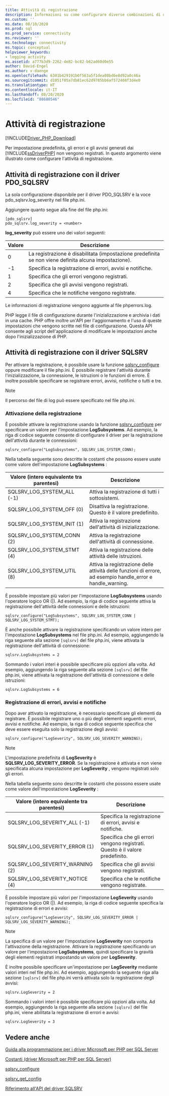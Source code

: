 ```yaml
---
title: Attività di registrazione
description: Informazioni su come configurare diverse combinazioni di opzioni di registrazione quando si usano i driver Microsoft per PHP per SQL Server
ms.custom: ''
ms.date: 08/10/2020
ms.prod: sql
ms.prod_service: connectivity
ms.reviewer: ''
ms.technology: connectivity
ms.topic: conceptual
helpviewer_keywords:
- logging activity
ms.assetid: a777b3d9-2262-4e82-bc82-b62ad60d0e55
author: David-Engel
ms.author: v-daenge
ms.openlocfilehash: 6301b429191b0f563a5f1dea08bd6e8d92a0c46a
ms.sourcegitcommit: d1051f05a7db81ec62d9785bb6af572408f3d4e0
ms.translationtype: HT
ms.contentlocale: it-IT
ms.lasthandoff: 08/20/2020
ms.locfileid: "88680546"
---
```

# <a name="logging-activity"></a>Attività di registrazione
[!INCLUDE[Driver_PHP_Download](../../includes/driver_php_download.md)]

Per impostazione predefinita, gli errori e gli avvisi generati dai [!INCLUDE[ssDriverPHP](../../includes/ssdriverphp_md.md)] non vengono registrati. In questo argomento viene illustrato come configurare l'attività di registrazione.  
  
## <a name="logging-activity-using-the-pdo_sqlsrv-driver"></a>Attività di registrazione con il driver PDO_SQLSRV  
La sola configurazione disponibile per il driver PDO_SQLSRV è la voce pdo_sqlsrv.log_severity nel file php.ini.  
  
Aggiungere quanto segue alla fine del file php.ini:  
  
```  
[pdo_sqlsrv]  
pdo_sqlsrv.log_severity = <number>  
```  
  
**log_severity** può essere uno dei valori seguenti:  
  
|Valore|Descrizione|  
|---------|---------------|  
|0|La registrazione è disabilitata (impostazione predefinita se non viene definita alcuna impostazione).|  
|-1|Specifica la registrazione di errori, avvisi e notifiche.|  
|1|Specifica che gli errori vengono registrati.|  
|2|Specifica che gli avvisi vengono registrati.|  
|4|Specifica che le notifiche vengono registrate.|  
  
Le informazioni di registrazione vengono aggiunte al file phperrors.log.  
  
PHP legge il file di configurazione durante l'inizializzazione e archivia i dati in una cache. PHP offre inoltre un'API per l'aggiornamento e l'uso di queste impostazioni che vengono scritte nel file di configurazione. Questa API consente agli script dell'applicazione di modificare le impostazioni anche dopo l'inizializzazione di PHP.  
  
## <a name="logging-activity-using-the-sqlsrv-driver"></a>Attività di registrazione con il driver SQLSRV  
Per attivare la registrazione, è possibile usare la funzione [sqlsrv_configure](../../connect/php/sqlsrv-configure.md) oppure modificare il file php.ini. È possibile registrare l'attività durante l'inizializzazione, la connessione, le istruzioni o le funzioni di errore. È inoltre possibile specificare se registrare errori, avvisi, notifiche o tutti e tre.  
  
> [!NOTE]  
> Il percorso del file di log può essere specificato nel file php.ini.  
  
### <a name="turning-logging-on"></a>Attivazione della registrazione  
È possibile attivare la registrazione usando la funzione [sqlsrv_configure](../../connect/php/sqlsrv-configure.md) per specificare un valore per l'impostazione **LogSubsystems**. Ad esempio, la riga di codice seguente consente di configurare il driver per la registrazione dell'attività durante le connessioni:  
  
`sqlsrv_configure("LogSubsystems", SQLSRV_LOG_SYSTEM_CONN);`  
  
Nella tabella seguente sono descritte le costanti che possono essere usate come valore dell'impostazione **LogSubsystems** :  
  
|Valore (intero equivalente tra parentesi)|Descrizione|  
|-----------------------------------------------|---------------|  
|SQLSRV_LOG_SYSTEM_ALL (-1)|Attiva la registrazione di tutti i sottosistemi.|  
|SQLSRV_LOG_SYSTEM_OFF (0)|Disattiva la registrazione. Questo è il valore predefinito.|  
|SQLSRV_LOG_SYSTEM_INIT (1)|Attiva la registrazione dell'attività di inizializzazione.|  
|SQLSRV_LOG_SYSTEM_CONN (2)|Attiva la registrazione dell'attività di connessione.|  
|SQLSRV_LOG_SYSTEM_STMT (4)|Attiva la registrazione delle attività delle istruzioni.|  
|SQLSRV_LOG_SYSTEM_UTIL (8)|Attiva la registrazione delle attività delle funzioni di errore, ad esempio handle_error e handle_warning.|  
  
È possibile impostare più valori per l'impostazione **LogSubsystems** usando l'operatore logico OR (|). Ad esempio, la riga di codice seguente attiva la registrazione dell'attività delle connessioni e delle istruzioni:  
  
`sqlsrv_configure("LogSubsystems", SQLSRV_LOG_SYSTEM_CONN | SQLSRV_LOG_SYSTEM_STMT);`  
  
È anche possibile attivare la registrazione specificando un valore intero per l'impostazione **LogSubsystems** nel file php.ini. Ad esempio, aggiungendo la riga seguente alla sezione `[sqlsrv]` del file php.ini, viene attivata la registrazione dell'attività di connessione:  
  
`sqlsrv.LogSubsystems = 2`  
  
Sommando i valori interi è possibile specificare più opzioni alla volta. Ad esempio, aggiungendo la riga seguente alla sezione `[sqlsrv]` del file php.ini, viene attivata la registrazione dell'attività di connessione e delle istruzioni:  
  
`sqlsrv.LogSubsystems = 6`  
  
### <a name="logging-errors-warnings-and-notices"></a>Registrazione di errori, avvisi e notifiche  
Dopo aver attivato la registrazione, è necessario specificare gli elementi da registrare. È possibile registrare uno o più degli elementi seguenti: errori, avvisi e notifiche. Ad esempio, la riga di codice seguente specifica che deve essere eseguita solo la registrazione degli avvisi:  
  
`sqlsrv_configure("LogSeverity", SQLSRV_LOG_SEVERITY_WARNING);`  
  
> [!NOTE]  
> L'impostazione predefinita di **LogSeverity** è **SQLSRV_LOG_SEVERITY_ERROR**. Se la registrazione è attivata e non viene specificata alcuna impostazione per **LogSeverity** , vengono registrati solo gli errori.  
  
Nella tabella seguente sono descritte le costanti che possono essere usate come valore dell'impostazione **LogSeverity** :  
  
|Valore (intero equivalente tra parentesi)|Descrizione|  
|-----------------------------------------------|---------------|  
|SQLSRV_LOG_SEVERITY_ALL (-1)|Specifica la registrazione di errori, avvisi e notifiche.|  
|SQLSRV_LOG_SEVERITY_ERROR (1)|Specifica che gli errori vengono registrati. Questo è il valore predefinito.|  
|SQLSRV_LOG_SEVERITY_WARNING (2)|Specifica che gli avvisi vengono registrati.|  
|SQLSRV_LOG_SEVERITY_NOTICE (4)|Specifica che le notifiche vengono registrate.|  
  
È possibile impostare più valori per l'impostazione **LogSeverity** usando l'operatore logico OR (|). Ad esempio, la riga di codice seguente specifica la registrazione di errori e avvisi:  
  
`sqlsrv_configure("LogSeverity", SQLSRV_LOG_SEVERITY_ERROR | SQLSRV_LOG_SEVERITY_WARNING);`  
  
> [!NOTE]  
> La specifica di un valore per l'impostazione **LogSeverity** non comporta l'attivazione della registrazione. Attivare la registrazione specificando un valore per l'impostazione **LogSubsystems**, quindi specificare la gravità degli elementi registrati impostando un valore per **LogSeverity**.  
  
È inoltre possibile specificare un'impostazione per **LogSeverity** mediante valori interi nel file php.ini. Ad esempio, aggiungendo la seguente riga alla sezione `[sqlsrv]` del file php.ini verrà attivata solo la registrazione degli avvisi:  
  
`sqlsrv.LogSeverity = 2`  
  
Sommando i valori interi è possibile specificare più opzioni alla volta. Ad esempio, aggiungendo la riga seguente alla sezione `[sqlsrv]` del file php.ini, viene abilitata la registrazione di errori e avvisi:  
  
`sqlsrv.LogSeverity = 3`  
  
## <a name="see-also"></a>Vedere anche  
[Guida alla programmazione per i driver Microsoft per PHP per SQL Server](../../connect/php/programming-guide-for-php-sql-driver.md)

[Costanti &#40;driver Microsoft per PHP per SQL Server&#41;](../../connect/php/constants-microsoft-drivers-for-php-for-sql-server.md)

[sqlsrv_configure](../../connect/php/sqlsrv-configure.md)

[sqlsrv_get_config](../../connect/php/sqlsrv-get-config.md)

[Riferimento all'API del driver SQLSRV](../../connect/php/sqlsrv-driver-api-reference.md)  
  
